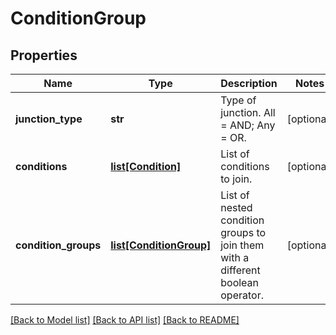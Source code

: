 # ConditionGroup

## Properties
Name | Type | Description | Notes
------------ | ------------- | ------------- | -------------
**junction_type** | **str** | Type of junction. All &#x3D; AND; Any &#x3D; OR. | [optional] 
**conditions** | [**list[Condition]**](Condition.md) | List of conditions to join. | [optional] 
**condition_groups** | [**list[ConditionGroup]**](ConditionGroup.md) | List of nested condition groups to join them with a different boolean operator. | [optional] 

[[Back to Model list]](../README.md#documentation-for-models) [[Back to API list]](../README.md#documentation-for-api-endpoints) [[Back to README]](../README.md)


